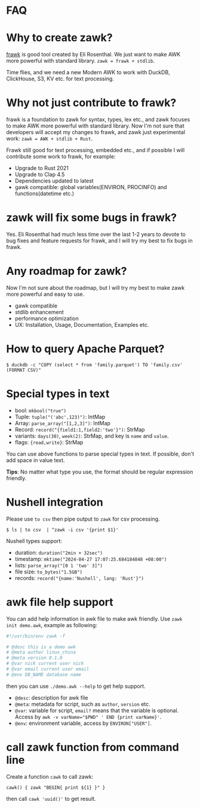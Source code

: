 FAQ
===========

# Why to create zawk?

[frawk](https://github.com/ezrosent/frawk) is good tool created by Eli Rosenthal.
We just want to make AWK more powerful with standard library. `zawk = frawk + stdlib`.

Time flies, and we need a new Modern AWK to work with DuckDB, ClickHouse, S3, KV etc. for text processing.

# Why not just contribute to frawk?

frawk is a foundation to zawk for syntax, types, lex etc.,
and zawk focuses to make AWK more powerful with standard library.
Now I'm not sure that developers will accept my changes to frawk, and zawk just experimental
work: `zawk = AWK + stdlib + Rust`.

Frawk still good for text processing, embedded etc.,
and if possible I will contribute some work to frawk, for example:

* Upgrade to Rust 2021
* Upgrade to Clap 4.5
* Dependencies updated to latest
* gawk compatible: global variables(ENVIRON, PROCINFO) and functions(datetime etc.)

# zawk will fix some bugs in frawk?

Yes. Eli Rosenthal had much less time over the last 1-2 years to devote to bug fixes and feature requests for frawk,
and I will try my best to fix bugs in frawk.

# Any roadmap for zawk?

Now I'm not sure about the roadmap, but I will try my best to make zawk more powerful and easy to use.

* gawk compatible
* stdlib enhancement
* performance optimization
* UX: Installation, Usage, Documentation, Examples etc.

# How to query Apache Parquet?

```shell
$ duckdb -c "COPY (select * from 'family.parquet') TO 'family.csv' (FORMAT CSV)"
```

# Special types in text

* bool:  `mkbool("true")`
* Tuple: `tuple("('abc',123)")`: IntMap<Str>
* Array: `parse_array("[1,2,3]")`: IntMap<Str>
* Record: `record("{field1:1,field2:'two'}")`: StrMap<Str>
* variants: `days(30)`, `week(2)`: StrMap<Str>, and key is `name` and `value`.
* flags: `{read,write}`: StrMap<Int>

You can use above functions to parse special types in text. 
If possible, don't add space in value text. 

**Tips**: No matter what type you use, the format should be regular expression friendly.

# Nushell integration

Please use `to csv` then pipe output to `zawk` for csv processing.

```shell
$ ls | to csv  | ^zawk -i csv '{print $1}'
```

Nushell types support:

* duration: `duration("2min + 32sec")`
* timestamp: `mktime("2024-04-27 17:07:25.684184848 +08:00")`
* lists: `parse_array("[0 1 'two' 3]")`
* file size: `to_bytes("1.5GB")`
* records: `record("{name:'Nushell', lang: 'Rust'}")`

# awk file help support

You can add help information in awk file to make awk friendly.
Use `zawk init demo.awk`, example as following: 

```awk
#!/usr/bin/env zawk -f

# @desc this is a demo awk
# @meta author linux_china
# @meta version 0.1.0
# @var nick current user nick
# @var email current user email
# @env DB_NAME database name

```

then you can use `./demo.awk --help` to get help support.

- `@desc`: description for awk file
- `@meta`: metadata for script, such as `author`, `version` etc.
- `@var`: variable for script, `email?` means that the variable is optional. Access by `awk -v varName="$PWD" ' END {print varName}'`.
- `@env`: environment variable, access by `ENVIRON["USER"]`.

# call zawk function from command line

Create a function `cawk` to call zawk: 

```shell
cawk() { zawk "BEGIN{ print ${1} }" }
```

then call `cawk 'uuid()'` to get result.
